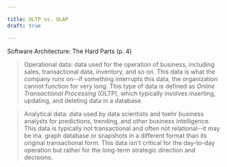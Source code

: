 ```yaml
---

title: OLTP vs. OLAP
draft: true

---
```


Software Architecture: The Hard Parts (p. 4)

> Operational data: data used for the operation of business, including sales, transactional data, inventory, and so on. This data is what the company runs on--if something interrupts this data, the organization cannot function for very long. This type of data is defined as _Online Transactional Processing_ (OLTP), which typically involves inserting, updating, and deleting data in a database.

> Analytical data: data used by data scientists and toehr business analysts for predictions, trending, and other business intelligence. This data is typically not transactional and often not relational--it may be ina. graph database or snapshots in a different format than its original transactional form. This data isn't critical for the day-to-day operation but rather for the long-term strategic direction and decisions.
<!--stackedit_data:
eyJoaXN0b3J5IjpbLTU5MTg3NzM1MF19
-->